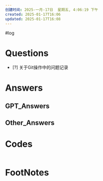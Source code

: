 ```yaml
---
创建时间: 2025-一月-17日  星期五, 4:06:19 下午
created: 2025-01-17T16:06
updated: 2025-01-17T16:08
---
```

#log 

# Questions

- [?] 关于Git操作中的问题记录


# Answers


## GPT_Answers


## Other_Answers


# Codes

```python

```



# FootNotes